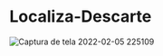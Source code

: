# Localiza-Descarte
![Captura de tela 2022-02-05 225109](https://user-images.githubusercontent.com/91083215/152665163-a5e06908-fea3-4750-a25c-1bf82d3bfb2d.png)
